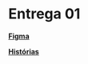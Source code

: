 <detais><summary><h1><b>Entrega 01</b></h1></summary>[**Figma**](https://www.figma.com/design/Z7vgjyxh6KX3w8wGwW9OBX/Untitled?node-id=0-1&m=dev&t=w8JcMUNf87TNghrp-1) 

[**Histórias**](https://docs.google.com/document/d/1iX8sOVrvuNe5e-3l2RcnAq2qmmCpz37GCDBJvqEitz4/edit?usp=sharing)

